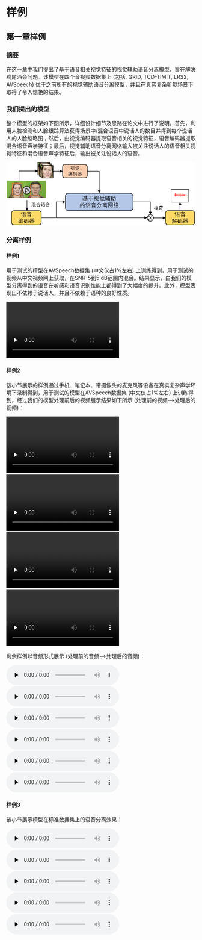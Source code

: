 # 样例

## 第一章样例

### 摘要

在这一章中我们提出了基于语音相关视觉特征的视觉辅助语音分离模型，旨在解决鸡尾酒会问题。该模型在四个音视频数据集上 (包括, GRID, TCD-TIMIT, LRS2, AVSpeech) 优于之前所有的视觉辅助语音分离模型，并且在真实复杂听觉场景下取得了令人惊艳的结果。

### 我们提出的模型

整个模型的框架如下图所示，详细设计细节及思路在论文中进行了说明。首先，利用人脸检测和人脸跟踪算法获得场景中/混合语音中说话人的数目并得到每个说话人的人脸缩略图；然后，由视觉编码器提取语音相关的视觉特征，语音编码器提取混合语音声学特征；最后，视觉辅助语音分离网络输入被关注说话人的语音相关视觉特征和混合语音声学特征后，输出被关注说话人的语音。


<div align=center><img width="500" src="./image/2-1.png" alt="Audio-visual speech separation networks"/></div>


### 分离样例

#### 样例1

用于测试的模型在AVSpeech数据集 (中文仅占1%左右) 上训练得到，用于测试的视频从中文视频网上获取，在SNR-5到5 dB范围内混合。结果显示，由我们的模型分离得到的语音在听感和语音识别性能上都得到了大幅度的提升。此外，模型表现出不依赖于说话人，并且不依赖于语种的良好性质。

<video id="01" controls="" preload="none">
<source id="wmv" src="./sample/first_chapter/sample1/001.wmv">
</video>

#### 样例2

该小节展示的样例通过手机、笔记本、带摄像头的麦克风等设备在真实复杂声学环境下录制得到，用于测试的模型在AVSpeech数据集 (中文仅占1%左右) 上训练得到，经过我们的模型处理前后的视频展示结果如下所示 (处理前的视频-->处理后的视频)：

<video id="1_noisy" controls="" preload="none">
<source id="mp4" src="./sample/first_chapter/sample2/sample_1_noisy.mp4">
</video>

<video id="1_separated" controls="" preload="none">
<source id="mp4" src="./sample/first_chapter/sample2/sample_1_separated.mp4">
</video>

<video id="2_noisy" controls="" preload="none">
<source id="mp4" src="./sample/first_chapter/sample2/sample_2_noisy.mp4">
</video>

<video id="2_separated" controls="" preload="none">
<source id="mp4" src="./sample/first_chapter/sample2/sample_2_separated.mp4">
</video>

剩余样例以音频形式展示 (处理前的音频-->处理后的音频)：

<audio id="1_noisy" controls="" preload="none">
<source id="wav" src="./sample/first_chapter/sample3/sample_1_noisy.wav">
</audio>

<audio id="1_separated" controls="" preload="none">
<source id="wav" src="./sample/first_chapter/sample3/sample_1_separated.wav">
</audio>

<audio id="2_noisy" controls="" preload="none">
<source id="wav" src="./sample/first_chapter/sample3/sample_2_noisy.wav">
</audio>

<audio id="2_separated" controls="" preload="none">
<source id="wav" src="./sample/first_chapter/sample3/sample_2_separated.wav">
</audio>

<audio id="3_noisy" controls="" preload="none">
<source id="wav" src="./sample/first_chapter/sample3/sample_3_noisy.wav">
</audio>

<audio id="3_separated" controls="" preload="none">
<source id="wav" src="./sample/first_chapter/sample3/sample_3_separated.wav">
</audio>

#### 样例3

该小节展示模型在标准数据集上的语音分离效果：

<audio id="1_mix" controls="" preload="none">
<source id="wav" src="./sample/first_chapter/sample4/1/mix.wav">
</audio>

<audio id="1_true1" controls="" preload="none">
<source id="wav" src="./sample/first_chapter/sample4/1/true1.wav">
</audio>

<audio id="1_pre1" controls="" preload="none">
<source id="wav" src="./sample/first_chapter/sample4/1/pre1.wav">
</audio>

<audio id="1_true2" controls="" preload="none">
<source id="wav" src="./sample/first_chapter/sample4/1/true2.wav">
</audio>

<audio id="1_pre2" controls="" preload="none">
<source id="wav" src="./sample/first_chapter/sample4/1/pre2.wav">
</audio>




